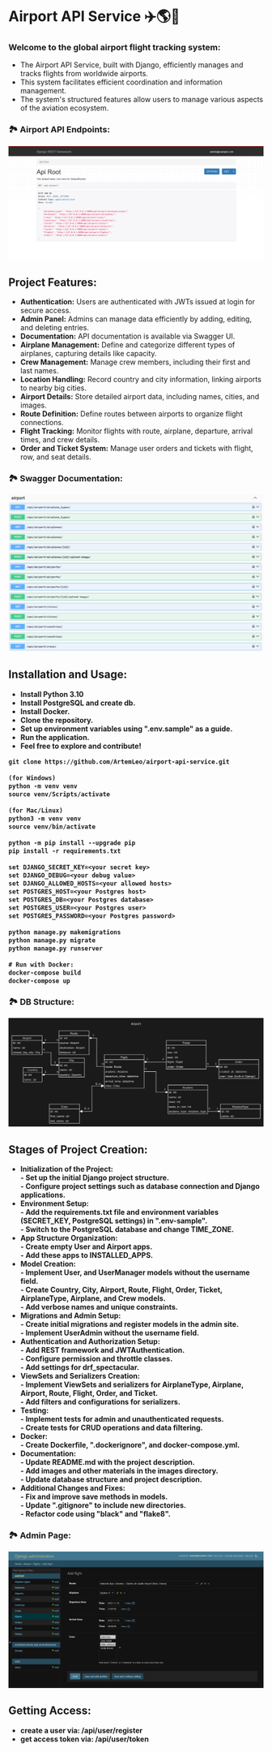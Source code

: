 ﻿<h1>Airport API Service ✈️🌎📆</h1>

<h3>Welcome to the global airport flight tracking system:</h3>
<ul>
   <li>The Airport API Service, built with Django, efficiently manages and tracks flights from worldwide airports.</li>
   <li>This system facilitates efficient coordination and information management.</li>
   <li>The system's structured features allow users to manage various aspects of the aviation ecosystem.</li>
</ul>

### 🏞 Airport API Endpoints:
![Airport API endpoints](images/airport%20api%20endpoints.png)

## Project Features:
- **Authentication:** Users are authenticated with JWTs issued at login for secure access.
- **Admin Panel:** Admins can manage data efficiently by adding, editing, and deleting entries.
- **Documentation:** API documentation is available via Swagger UI.
- **Airplane Management:** Define and categorize different types of airplanes, capturing details like capacity.
- **Crew Management:** Manage crew members, including their first and last names.
- **Location Handling:** Record country and city information, linking airports to nearby big cities.
- **Airport Details:** Store detailed airport data, including names, cities, and images.
- **Route Definition:** Define routes between airports to organize flight connections.
- **Flight Tracking:** Monitor flights with route, airplane, departure, arrival times, and crew details.
- **Order and Ticket System:** Manage user orders and tickets with flight, row, and seat details.

### 🏞 Swagger Documentation:
![Swagger documentation](images/swagger%20documentation.png)

## Installation and Usage:
<ul>
    <li><strong>Install Python 3.10</strong.></li>
    <li><strong>Install PostgreSQL and create db.</strong></li>
    <li><strong>Install Docker.</strong></li>
    <li><strong>Clone the repository.</strong></li>
    <li><strong>Set up environment variables using ".env.sample" as a guide.</strong></li>
    <li><strong>Run the application.</strong></li>
    <li><strong>Feel free to explore and contribute!</strong></li>
</ul>

```shell
git clone https://github.com/ArtemLeo/airport-api-service.git

(for Windows)
python -m venv venv
source venv/Scripts/activate

(for Mac/Linux)
python3 -m venv venv
source venv/bin/activate

python -m pip install --upgrade pip
pip install -r requirements.txt

set DJANGO_SECRET_KEY=<your secret key>
set DJANGO_DEBUG=<your debug value>
set DJANGO_ALLOWED_HOSTS=<your allowed hosts>
set POSTGRES_HOST=<your Postgres host>
set POSTGRES_DB=<your Postgres database>
set POSTGRES_USER=<your Postgres user>
set POSTGRES_PASSWORD=<your Postgres password>

python manage.py makemigrations
python manage.py migrate
python manage.py runserver

# Run with Docker:
docker-compose build
docker-compose up
```

### 🏞 DB Structure:
![DB structure](images/db%20structure.png)

## Stages of Project Creation:

<ul>
    <li><strong>Initialization of the Project:</strong></li>
    - Set up the initial Django project structure.<br> 
    - Configure project settings such as database connection and Django applications.
    <li><strong>Environment Setup:</strong></li>
    - Add the requirements.txt file and environment variables (SECRET_KEY, PostgreSQL settings) in ".env-sample".<br>
    - Switch to the PostgreSQL database and change TIME_ZONE.
    <li><strong>App Structure Organization:</strong></li>
    - Create empty User and Airport apps.<br>
    - Add these apps to INSTALLED_APPS.
    <li><strong>Model Creation:</strong></li>
    - Implement User, and UserManager models without the username field.<br>
    - Create Country, City, Airport, Route, Flight, Order, Ticket, AirplaneType, Airplane, and Crew models.<br>
    - Add verbose names and unique constraints.
    <li><strong>Migrations and Admin Setup:</strong></li>
    - Create initial migrations and register models in the admin site.<br>
    - Implement UserAdmin without the username field.
    <li><strong>Authentication and Authorization Setup:</strong></li>
    - Add REST framework and JWTAuthentication.<br>
    - Configure permission and throttle classes.<br>
    - Add settings for drf_spectacular.
    <li><strong>ViewSets and Serializers Creation:</strong></li>
    - Implement ViewSets and serializers for AirplaneType, Airplane, Airport, Route, Flight, Order, and Ticket.<br>
    - Add filters and configurations for serializers.
    <li><strong>Testing:</strong></li>
    - Implement tests for admin and unauthenticated requests.<br>
    - Create tests for CRUD operations and data filtering.
    <li><strong>Docker:</strong></li>
    - Create Dockerfile, ".dockerignore", and docker-compose.yml.<br>
    <li><strong>Documentation:</strong></li>
    - Update README.md with the project description.<br>
    - Add images and other materials in the images directory.<br>
    - Update database structure and project description.
    <li><strong>Additional Changes and Fixes:</strong></li>
    - Fix and improve save methods in models.<br>
    - Update ".gitignore" to include new directories.<br>
    - Refactor code using "black" and "flake8".
</ul>

### 🏞 Admin Page:
![Admin page](images/admin%20page.png)

## Getting Access:
- create a user via: **/api/user/register**
- get access token via: **/api/user/token**
